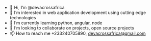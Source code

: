 - 👋 Hi, I’m @devacrossafrica
- 👀 I’m interested in web application development using cutting edge technologies
- 🌱 I’m currently learning python, angular, node
- 💞️ I’m looking to collaborate on projects, open source projects
- 📫 How to reach me +233240705890, devacrossafrica@gmail.com

<!---
devacrossafrica/devacrossafrica is a ✨ special ✨ repository because its `README.md` (this file) appears on your GitHub profile.
You can click the Preview link to take a look at your changes.
--->
